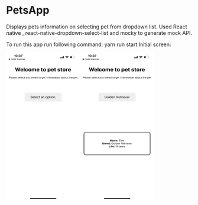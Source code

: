 # PetsApp
Displays pets information on selecting pet from dropdown list. 
Used React native , react-native-dropdown-select-list and mocky to generate mock API.

To run this app run following command:
yarn run start
Initial screen:  

<img src="https://github.com/Nikitakumawat/PetsApp/blob/main/IMG_0253.PNG" width="200" height="400" /><img src="https://github.com/Nikitakumawat/PetsApp/blob/main/IMG_0252.PNG" width="200" height="400" />

